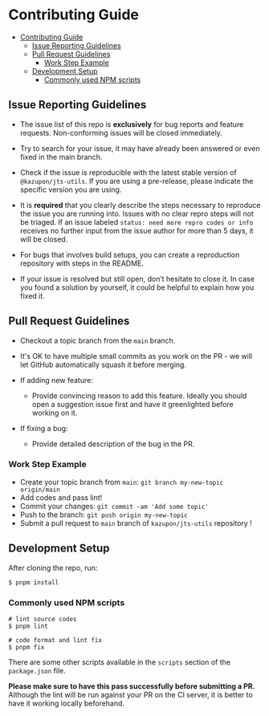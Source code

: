 # Contributing Guide

- [Contributing Guide](#contributing-guide)
  - [Issue Reporting Guidelines](#issue-reporting-guidelines)
  - [Pull Request Guidelines](#pull-request-guidelines)
    - [Work Step Example](#work-step-example)
  - [Development Setup](#development-setup)
    - [Commonly used NPM scripts](#commonly-used-npm-scripts)

## Issue Reporting Guidelines

- The issue list of this repo is **exclusively** for bug reports and feature requests. Non-conforming issues will be closed immediately.

- Try to search for your issue, it may have already been answered or even fixed in the main branch.

- Check if the issue is reproducible with the latest stable version of `@kazupon/jts-utils`. If you are using a pre-release, please indicate the specific version you are using.

- It is **required** that you clearly describe the steps necessary to reproduce the issue you are running into. Issues with no clear repro steps will not be triaged. If an issue labeled `status: need more repro codes or info` receives no further input from the issue author for more than 5 days, it will be closed.

- For bugs that involves build setups, you can create a reproduction repository with steps in the README.

- If your issue is resolved but still open, don’t hesitate to close it. In case you found a solution by yourself, it could be helpful to explain how you fixed it.

## Pull Request Guidelines

- Checkout a topic branch from the `main` branch.

- It's OK to have multiple small commits as you work on the PR - we will let GitHub automatically squash it before merging.

- If adding new feature:

  - Provide convincing reason to add this feature. Ideally you should open a suggestion issue first and have it greenlighted before working on it.

- If fixing a bug:
  - Provide detailed description of the bug in the PR.

### Work Step Example

- Create your topic branch from `main`: `git branch my-new-topic origin/main`
- Add codes and pass lint!
- Commit your changes: `git commit -am 'Add some topic'`
- Push to the branch: `git push origin my-new-topic`
- Submit a pull request to `main` branch of `kazupon/jts-utils` repository !

## Development Setup

After cloning the repo, run:

    $ pnpm install

### Commonly used NPM scripts

    # lint source codes
    $ pnpm lint

    # code format and lint fix
    $ pnpm fix

There are some other scripts available in the `scripts` section of the `package.json` file.

**Please make sure to have this pass successfully before submitting a PR.** Although the lint will be run against your PR on the CI server, it is better to have it working locally beforehand.
